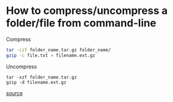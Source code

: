 # How to compress/uncompress a folder/file from command-line

Compress
```bash
tar -czf folder_name.tar.gz folder_name/
gzip -c file.txt > filename.ext.gz
```

Uncompress
```
tar -xzf folder_name.tar.gz
gzip -d filename.ext.gz
```

[source](http://superuser.com/questions/161706/command-to-gzip-a-folder)
